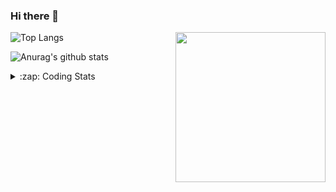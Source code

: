 ### Hi there 👋

<!--
**tao8687/tao8687** is a ✨ _special_ ✨ repository because its `README.md` (this file) appears on your GitHub profile.

Here are some ideas to get you started:

- 🔭 I’m currently working on ...
- 🌱 I’m currently learning ...
- 👯 I’m looking to collaborate on ...
- 🤔 I’m looking for help with ...
- 💬 Ask me about ...
- 📫 How to reach me: ...
- 😄 Pronouns: ...
- ⚡ Fun fact: ...
-->

<img align='right' src="https://media.giphy.com/media/M9gbBd9nbDrOTu1Mqx/giphy.gif" width="240">

  
![Top Langs](https://github-readme-stats.vercel.app/api/top-langs/?username=tao8687&layout=compact&title_color=23238E&text_color=A67D3D)

![Anurag's github stats](https://github-readme-stats.vercel.app/api?username=tao8687&show_icons=true&&text_color=A67D3D&title_color=23238E&show_icons=false&count_private=true&hide=stars)

<details>
  <summary>:zap: Coding Stats</summary>
  <br>
    
<!--START_SECTION:waka-->

```text
From: 15 August 2022 - To: 22 August 2022

C                 24 hrs 47 mins  ███████████████████░░░░░░   76.27 %
Python            2 hrs 21 mins   █▓░░░░░░░░░░░░░░░░░░░░░░░   07.24 %
Makefile          2 hrs 11 mins   █▓░░░░░░░░░░░░░░░░░░░░░░░   06.72 %
Markdown          1 hr 34 mins    █▒░░░░░░░░░░░░░░░░░░░░░░░   04.82 %
Text              40 mins         ▓░░░░░░░░░░░░░░░░░░░░░░░░   02.09 %
Other             20 mins         ▒░░░░░░░░░░░░░░░░░░░░░░░░   01.04 %
```

<!--END_SECTION:waka-->
</details>
